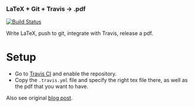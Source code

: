 ### LaTeX + Git + Travis -> .pdf

[![Build Status](https://api.travis-ci.org/PHPirates/travis-ci-latex-pdf.svg)](https://travis-ci.org/PHPirates/travis-ci-latex-pdf)

Write LaTeX, push to git, integrate with Travis, release a pdf.

# Setup

* Go to [Travis CI](https://travis-ci.org) and enable the repository.
* Copy the `.travis.yml` file and specify the right tex file there, as well as the pdf that you want to have.

Also see original [blog post](https://harshjv.github.io/blog/document-building-versioning-with-tex-document-git-continuous-integration-dropbox/).